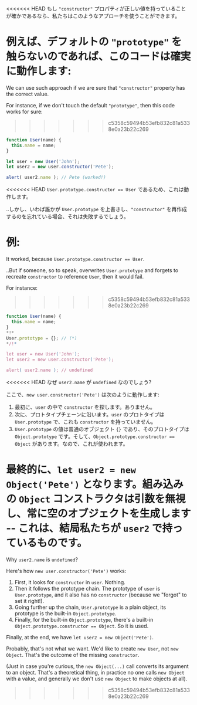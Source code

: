 <<<<<<< HEAD
もし `"constructor"` プロパティが正しい値を持っていることが確かであるなら、私たちはこのようなアプローチを使うことができます。

例えば、デフォルトの `"prototype"` を触らないのであれば、このコードは確実に動作します:
=======
We can use such approach if we are sure that `"constructor"` property has the correct value.

For instance, if we don't touch the default `"prototype"`, then this code works for sure:
>>>>>>> c5358c59494b53efb832c81a5338e0a23b22c269

```js run
function User(name) {
  this.name = name;
}

let user = new User('John');
let user2 = new user.constructor('Pete');

alert( user2.name ); // Pete (worked!)
```

<<<<<<< HEAD
`User.prototype.constructor == User` であるため、これは動作します。

..しかし、いわば誰かが `User.prototype` を上書きし、`"constructor"` を再作成するのを忘れている場合、それは失敗するでしょう。

例:
=======
It worked, because `User.prototype.constructor == User`.

..But if someone, so to speak, overwrites `User.prototype` and forgets to recreate `constructor` to reference `User`, then it would fail.

For instance:
>>>>>>> c5358c59494b53efb832c81a5338e0a23b22c269

```js run
function User(name) {
  this.name = name;
}
*!*
User.prototype = {}; // (*)
*/!*

let user = new User('John');
let user2 = new user.constructor('Pete');

alert( user2.name ); // undefined
```

<<<<<<< HEAD
なぜ `user2.name` が `undefined` なのでしょう?

ここで、`new user.constructor('Pete')` は次のように動作します:

1. 最初に、`user` の中で `constructor` を探します。ありません。
2. 次に、プロトタイプチェーンに沿います。`user` のプロトタイプは `User.prototype` で、これも `constructor` を持っていません。
3. `User.prototype` の値は普通のオブジェクト `{}` であり、そのプロトタイプは `Object.prototype` です。そして、`Object.prototype.constructor == Object` があります。なので、これが使われます。

最終的に、`let user2 = new Object('Pete')` となります。組み込みの `Object` コンストラクタは引数を無視し、常に空のオブジェクトを生成します -- これは、結局私たちが `user2` で持っているものです。 
=======
Why `user2.name` is `undefined`?

Here's how `new user.constructor('Pete')` works:

1. First, it looks for `constructor` in `user`. Nothing.
2. Then it follows the prototype chain. The prototype of `user` is `User.prototype`, and it also has no `constructor` (because we "forgot" to set it right!).
3. Going further up the chain, `User.prototype` is a plain object, its prototype is the built-in `Object.prototype`. 
4. Finally, for the built-in `Object.prototype`, there's a built-in `Object.prototype.constructor == Object`. So it is used.

Finally, at the end, we have `let user2 = new Object('Pete')`. 

Probably, that's not what we want. We'd like to create `new User`, not `new Object`. That's the outcome of the missing `constructor`.

(Just in case you're curious, the `new Object(...)` call converts its argument to an object. That's a theoretical thing, in practice no one calls `new Object` with a value, and generally we don't use `new Object` to make objects at all).
>>>>>>> c5358c59494b53efb832c81a5338e0a23b22c269

